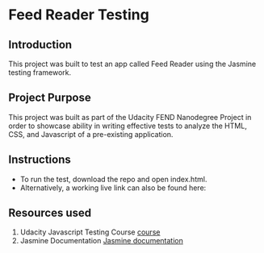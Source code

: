 # Feed Reader Testing

## Introduction

This project was built to test an app called Feed Reader using the Jasmine testing framework.

## Project Purpose

This project was built as part of the Udacity FEND Nanodegree Project in order to showcase ability in writing effective tests to analyze the HTML, CSS, and Javascript of a pre-existing application.

## Instructions

* To run the test, download the repo and open index.html.
* Alternatively, a working live link can also be found here:

## Resources used

1. Udacity Javascript Testing Course [course](https://www.udacity.com/course/ud549)
2. Jasmine Documentation
[Jasmine documentation](http://jasmine.github.io)
